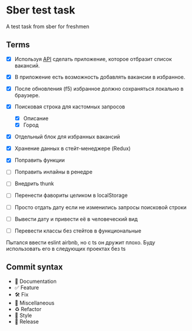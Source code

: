 # Sber test task

A test task from sber for freshmen

## Terms

- [X] Используя [API](https://jobs.github.com/api) сделать приложение, которое отбразит список вакансий.
- [X] В приложение есть возможность добавлять вакансии в избранное.
- [X] После обновления (f5) избранное должно сохраняться локально в браузере.

- [X] Поисковая строка для кастомных запросов
    - [X] Описание
    - [X] Город
- [X] Отдельный блок для избранных вакансий
- [X] Хранение данных в стейт-менеджере (Redux)

- [X] Поправить функции
- [ ] Поправить инлайны в ренедре
- [ ] Внедрить thunk
- [ ] Перенести фавориты целиком в localStorage
- [ ] Просто отдать дату если не изменились запросы поисковой строки
- [ ] Вывести дату и привести её в человеческий вид
- [ ] Перевести классы без стейтов в функциональные

Пытался ввести eslint airbnb, но с ts он дружит плохо.
Буду использовать его в следующих проектах без ts

## Commit syntax 

* :blue_book: Documentation
* :white_check_mark: Feature
* :hammer_and_wrench: Fix
* :corn: Miscellaneous
* :recycle: Refactor
* :art: Style
* :milky_way: Release
